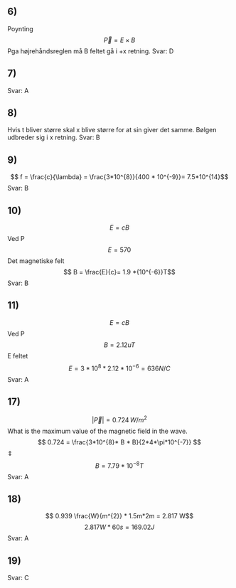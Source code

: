 ## 6)
Poynting
$$\vec{P} = E \times B$$
Pga højrehåndsreglen må B feltet gå i +x retning. Svar: D

## 7)
Svar: A

## 8)
Hvis t bliver større skal x blive større for at sin giver det samme. Bølgen udbreder sig i x retning. Svar: B

## 9)
$$ f = \frac{c}{\lambda} = \frac{3*10^{8}}{400 * 10^{-9}}= 7.5*10^{14}$$
Svar: B

## 10)
$$ E = cB $$
Ved P
$$ E = 570 $$
Det magnetiske felt
$$ B = \frac{E}{c}= 1.9  *{10^{-6}}T$$
Svar: B

## 11)
$$ E = cB$$
Ved P
$$ B = 2.12 uT$$
E feltet
$$ E = 3*10^{8} * 2.12 * 10^{-6} = 636 N/C$$
Svar: A

## 17)
$$ |\vec{P}| = 0.724 \,W/m^2$$
What is the maximum value of the magnetic field in the wave.
$$ 0.724 = \frac{3*10^{8}* B * B}{2*4*\pi*10^{-7}} $$
$\Updownarrow$
$$ B = 7.79 * 10^{-8} T $$
Svar: A

## 18)
$$ 0.939 \frac{W}{m^{2}} * 1.5m*2m = 2.817 W$$
$$ 2.817W * 60s = 169.02 J $$
Svar: A

## 19)
Svar: C

